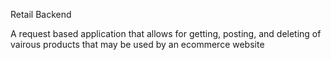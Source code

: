 Retail Backend

A request based application that allows for getting, posting, and deleting of vairous products that may be used by an ecommerce website